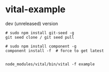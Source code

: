 vital-example
=============





dev (unreleased) version

```
# sudo npm install git-seed -g
git seed clone / git seed pull

# sudo npm install component -g
component install -f  # force to get latest


node_modules/vital/bin/vital -f example

```